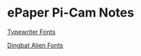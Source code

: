 # ePaper Pi-Cam Notes
[Typewriter Fonts](https://www.dafont.com/theme.php?cat=113)

[Dingbat Alien Fonts](https://www.dafont.com/theme.php?cat=701)

